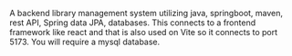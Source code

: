 A backend library management system utilizing java, springboot, maven, rest API, Spring data JPA, databases.
This connects to a frontend framework like react and that is also used on Vite so it connects to port 5173.
You will require a mysql database.
